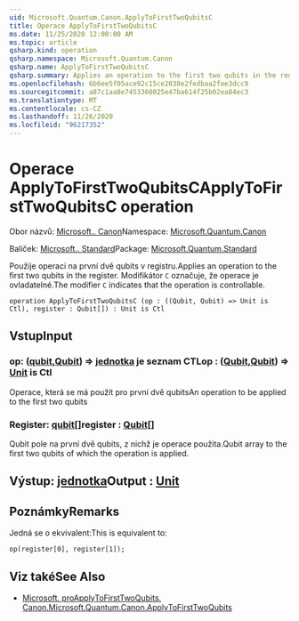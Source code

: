 ```yaml
---
uid: Microsoft.Quantum.Canon.ApplyToFirstTwoQubitsC
title: Operace ApplyToFirstTwoQubitsC
ms.date: 11/25/2020 12:00:00 AM
ms.topic: article
qsharp.kind: operation
qsharp.namespace: Microsoft.Quantum.Canon
qsharp.name: ApplyToFirstTwoQubitsC
qsharp.summary: Applies an operation to the first two qubits in the register. The modifier `C` indicates that the operation is controllable.
ms.openlocfilehash: 6b6ee5f05ace92c15ce2038e2fedbaa2fee3dcc9
ms.sourcegitcommit: a87c1aa8e7453360025e47ba614f25b02ea84ec3
ms.translationtype: MT
ms.contentlocale: cs-CZ
ms.lasthandoff: 11/26/2020
ms.locfileid: "96217352"
---
```

# <a name="applytofirsttwoqubitsc-operation"></a><span data-ttu-id="5335c-102">Operace ApplyToFirstTwoQubitsC</span><span class="sxs-lookup"><span data-stu-id="5335c-102">ApplyToFirstTwoQubitsC operation</span></span>

<span data-ttu-id="5335c-103">Obor názvů: [Microsoft.. Canon](xref:Microsoft.Quantum.Canon)</span><span class="sxs-lookup"><span data-stu-id="5335c-103">Namespace: [Microsoft.Quantum.Canon](xref:Microsoft.Quantum.Canon)</span></span>

<span data-ttu-id="5335c-104">Balíček: [Microsoft.. Standard](https://nuget.org/packages/Microsoft.Quantum.Standard)</span><span class="sxs-lookup"><span data-stu-id="5335c-104">Package: [Microsoft.Quantum.Standard](https://nuget.org/packages/Microsoft.Quantum.Standard)</span></span>


<span data-ttu-id="5335c-105">Použije operaci na první dvě qubits v registru.</span><span class="sxs-lookup"><span data-stu-id="5335c-105">Applies an operation to the first two qubits in the register.</span></span>
<span data-ttu-id="5335c-106">Modifikátor `C` označuje, že operace je ovladatelné.</span><span class="sxs-lookup"><span data-stu-id="5335c-106">The modifier `C` indicates that the operation is controllable.</span></span>

```qsharp
operation ApplyToFirstTwoQubitsC (op : ((Qubit, Qubit) => Unit is Ctl), register : Qubit[]) : Unit is Ctl
```


## <a name="input"></a><span data-ttu-id="5335c-107">Vstup</span><span class="sxs-lookup"><span data-stu-id="5335c-107">Input</span></span>

### <a name="op--qubitqubit--unit--is-ctl"></a><span data-ttu-id="5335c-108">op: ([qubit](xref:microsoft.quantum.lang-ref.qubit),[Qubit](xref:microsoft.quantum.lang-ref.qubit)) => [jednotka](xref:microsoft.quantum.lang-ref.unit)  je seznam CTL</span><span class="sxs-lookup"><span data-stu-id="5335c-108">op : ([Qubit](xref:microsoft.quantum.lang-ref.qubit),[Qubit](xref:microsoft.quantum.lang-ref.qubit)) => [Unit](xref:microsoft.quantum.lang-ref.unit)  is Ctl</span></span>

<span data-ttu-id="5335c-109">Operace, která se má použít pro první dvě qubits</span><span class="sxs-lookup"><span data-stu-id="5335c-109">An operation to be applied to the first two qubits</span></span>


### <a name="register--qubit"></a><span data-ttu-id="5335c-110">Register: [qubit](xref:microsoft.quantum.lang-ref.qubit)[]</span><span class="sxs-lookup"><span data-stu-id="5335c-110">register : [Qubit](xref:microsoft.quantum.lang-ref.qubit)[]</span></span>

<span data-ttu-id="5335c-111">Qubit pole na první dvě qubits, z nichž je operace použita.</span><span class="sxs-lookup"><span data-stu-id="5335c-111">Qubit array to the first two qubits of which the operation is applied.</span></span>



## <a name="output--unit"></a><span data-ttu-id="5335c-112">Výstup: [jednotka](xref:microsoft.quantum.lang-ref.unit)</span><span class="sxs-lookup"><span data-stu-id="5335c-112">Output : [Unit](xref:microsoft.quantum.lang-ref.unit)</span></span>



## <a name="remarks"></a><span data-ttu-id="5335c-113">Poznámky</span><span class="sxs-lookup"><span data-stu-id="5335c-113">Remarks</span></span>

<span data-ttu-id="5335c-114">Jedná se o ekvivalent:</span><span class="sxs-lookup"><span data-stu-id="5335c-114">This is equivalent to:</span></span>

```qsharp
op(register[0], register[1]);
```

## <a name="see-also"></a><span data-ttu-id="5335c-115">Viz také</span><span class="sxs-lookup"><span data-stu-id="5335c-115">See Also</span></span>

- [<span data-ttu-id="5335c-116">Microsoft. proApplyToFirstTwoQubits. Canon.</span><span class="sxs-lookup"><span data-stu-id="5335c-116">Microsoft.Quantum.Canon.ApplyToFirstTwoQubits</span></span>](xref:Microsoft.Quantum.Canon.ApplyToFirstTwoQubits)